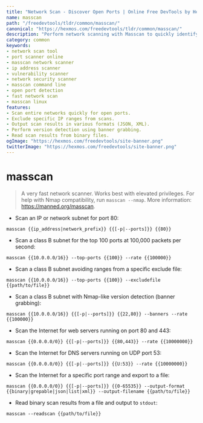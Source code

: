```yaml
---
title: "Network Scan - Discover Open Ports | Online Free DevTools by Hexmos"
name: masscan
path: "/freedevtools/tldr/common/masscan/"
canonical: "https://hexmos.com/freedevtools/tldr/common/masscan/"
description: "Perform network scanning with Masscan to quickly identify open ports and services. Discover vulnerabilities with this powerful scanner, free online, no registration needed."
category: common
keywords:
- network scan tool
- port scanner online
- masscan network scanner
- ip address scanner
- vulnerability scanner
- network security scanner
- masscan command line
- open port detection
- fast network scan
- masscan linux
features:
- Scan entire networks quickly for open ports.
- Exclude specific IP ranges from scans.
- Output scan results in various formats (JSON, XML).
- Perform version detection using banner grabbing.
- Read scan results from binary files.
ogImage: "https://hexmos.com/freedevtools/site-banner.png"
twitterImage: "https://hexmos.com/freedevtools/site-banner.png"
---
```


# masscan

> A very fast network scanner.
> Works best with elevated privileges. For help with Nmap compatibility, run `masscan --nmap`.
> More information: <https://manned.org/masscan>.

- Scan an IP or network subnet for port 80:

`masscan {{ip_address|network_prefix}} {{[-p|--ports]}} {{80}}`

- Scan a class B subnet for the top 100 ports at 100,000 packets per second:

`masscan {{10.0.0.0/16}} --top-ports {{100}} --rate {{100000}}`

- Scan a class B subnet avoiding ranges from a specific exclude file:

`masscan {{10.0.0.0/16}} --top-ports {{100}} --excludefile {{path/to/file}}`

- Scan a class B subnet with Nmap-like version detection (banner grabbing):

`masscan {{10.0.0.0/16}} {{[-p|--ports]}} {{22,80}} --banners --rate {{100000}}`

- Scan the Internet for web servers running on port 80 and 443:

`masscan {{0.0.0.0/0}} {{[-p|--ports]}} {{80,443}} --rate {{10000000}}`

- Scan the Internet for DNS servers running on UDP port 53:

`masscan {{0.0.0.0/0}} {{[-p|--ports]}} {{U:53}} --rate {{10000000}}`

- Scan the Internet for a specific port range and export to a file:

`masscan {{0.0.0.0/0}} {{[-p|--ports]}} {{0-65535}} --output-format {{binary|grepable|json|list|xml}} --output-filename {{path/to/file}}`

- Read binary scan results from a file and output to `stdout`:

`masscan --readscan {{path/to/file}}`
